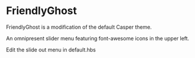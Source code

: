 FriendlyGhost
=============

FriendlyGhost is a modification of the default Casper theme.   

An omnipresent slider menu featuring font-awesome icons in the upper left.   

Edit the slide out menu in default.hbs


